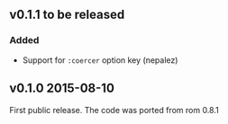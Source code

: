 ## v0.1.1 to be released

### Added

* Support for `:coercer` option key (nepalez)

## v0.1.0 2015-08-10

First public release. The code was ported from rom 0.8.1
